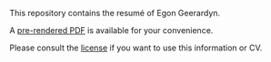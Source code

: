 This repository contains the resumé of Egon Geerardyn.

A [pre-rendered PDF](https://github.com/egeerardyn/cv/blob/master/cv_egon_geerardyn.pdf) is available for your convenience.

Please consult the [license](LICENSE.md) if you want to use this information or CV.
